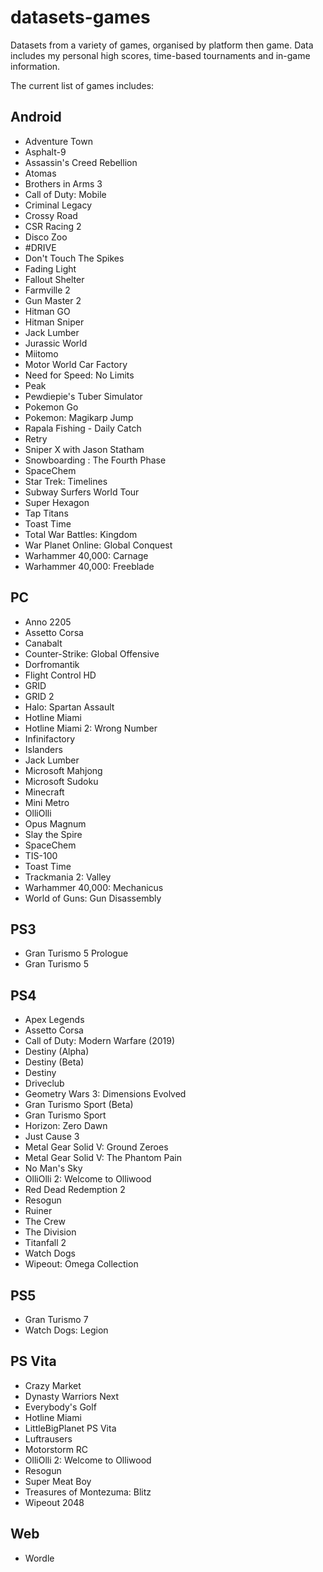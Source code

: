 datasets-games
====================
Datasets from a variety of games, organised by platform then game. Data includes my personal high scores, time-based tournaments and in-game information.

The current list of games includes:

## Android
* Adventure Town
* Asphalt-9
* Assassin's Creed Rebellion
* Atomas
* Brothers in Arms 3
* Call of Duty: Mobile
* Criminal Legacy
* Crossy Road
* CSR Racing 2
* Disco Zoo
* #DRIVE
* Don't Touch The Spikes
* Fading Light
* Fallout Shelter
* Farmville 2
* Gun Master 2
* Hitman GO
* Hitman Sniper
* Jack Lumber
* Jurassic World
* Miitomo
* Motor World Car Factory
* Need for Speed: No Limits
* Peak
* Pewdiepie's Tuber Simulator
* Pokemon Go
* Pokemon: Magikarp Jump
* Rapala Fishing - Daily Catch
* Retry
* Sniper X with Jason Statham
* Snowboarding : The Fourth Phase
* SpaceChem
* Star Trek: Timelines
* Subway Surfers World Tour
* Super Hexagon
* Tap Titans
* Toast Time
* Total War Battles: Kingdom
* War Planet Online: Global Conquest
* Warhammer 40,000: Carnage
* Warhammer 40,000: Freeblade

## PC
* Anno 2205
* Assetto Corsa
* Canabalt
* Counter-Strike: Global Offensive
* Dorfromantik
* Flight Control HD
* GRID
* GRID 2
* Halo: Spartan Assault
* Hotline Miami
* Hotline Miami 2: Wrong Number
* Infinifactory
* Islanders
* Jack Lumber
* Microsoft Mahjong
* Microsoft Sudoku
* Minecraft
* Mini Metro
* OlliOlli
* Opus Magnum
* Slay the Spire
* SpaceChem
* TIS-100
* Toast Time
* Trackmania 2: Valley
* Warhammer 40,000: Mechanicus
* World of Guns: Gun Disassembly

## PS3
* Gran Turismo 5 Prologue
* Gran Turismo 5

## PS4
* Apex Legends
* Assetto Corsa
* Call of Duty: Modern Warfare (2019)
* Destiny (Alpha)
* Destiny (Beta)
* Destiny
* Driveclub
* Geometry Wars 3: Dimensions Evolved
* Gran Turismo Sport (Beta)
* Gran Turismo Sport
* Horizon: Zero Dawn
* Just Cause 3
* Metal Gear Solid V: Ground Zeroes
* Metal Gear Solid V: The Phantom Pain
* No Man's Sky
* OlliOlli 2: Welcome to Olliwood
* Red Dead Redemption 2
* Resogun
* Ruiner
* The Crew
* The Division
* Titanfall 2
* Watch Dogs
* Wipeout: Omega Collection

## PS5
* Gran Turismo 7
* Watch Dogs: Legion

## PS Vita
* Crazy Market
* Dynasty Warriors Next
* Everybody's Golf
* Hotline Miami
* LittleBigPlanet PS Vita
* Luftrausers
* Motorstorm RC
* OlliOlli 2: Welcome to Olliwood
* Resogun
* Super Meat Boy
* Treasures of Montezuma: Blitz
* Wipeout 2048

## Web
 * Wordle
